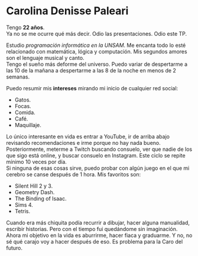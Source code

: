 # Carolina Denisse Paleari #  
  
Tengo **22 años**.   
Ya no se me ocurre qué más decir. Odio las presentaciones. Odio este TP.  
  
Estudio *programación informática en la UNSAM*. Me encanta todo lo esté relacionado con matemática, lógica y computación. Mis segundos amores son el lenguaje musical y canto.  
Tengo el sueño más deforme del universo. Puedo variar de despertarme a las 10 de la mañana a despertarme a las 8 de la noche en menos de 2 semanas.  
  
Puedo resumir mis **intereses** mirando mi inicio de cualquier red social:  
- Gatos.  
- Focas.  
- Comida.  
- Café.  
- Maquillaje.  
  
Lo único interesante en vida es entrar a YouTube, ir de arriba abajo revisando recomendaciones e irme porque no hay nada bueno. Posteriormente, meterme a Twitch buscando consuelo, ver que nadie de los que sigo está online, y buscar consuelo en Instagram. Este ciclo se repite mínimo 10 veces por día.  
Si ninguna de esas cosas sirve, puedo probar con algún juego en el que mi cerebro se canse después de 1 hora. Mis favoritos son:  
- Silent Hill 2 y 3.  
- Geometry Dash.  
- The Binding of Isaac.  
- Sims 4.  
- Tetris.  
  
Cuando era más chiquita podía recurrir a dibujar, hacer alguna manualidad, escribir historias. Pero con el tiempo fui quedándome sin imaginación. Ahora mi objetivo en la vida es aburrirme, hacer fiaca y graduarme. Y no, no sé qué carajo voy a hacer después de eso. Es problema para la Caro del futuro.  